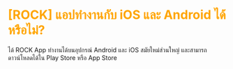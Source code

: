 # <span style="color: orange">[ROCK] แอปทำงานกับ iOS และ Android ได้หรือไม่?</span>

ได้ ROCK App ทำงานได้บนอุปกรณ์ Android และ iOS สมัยใหม่ส่วนใหญ่ และสามารถดาวน์โหลดได้ใน Play Store หรือ App Store
